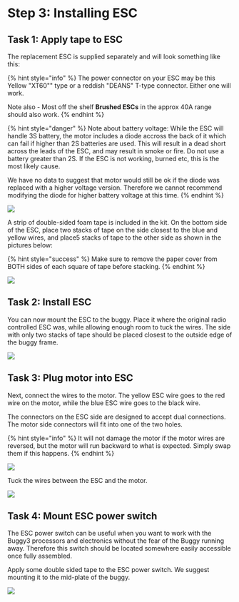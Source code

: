 # Step 3: Installing ESC

## Task 1: Apply tape to ESC

The replacement ESC is supplied separately and will look something like this:

{% hint style="info" %}
The power connector on your ESC may be this Yellow "XT60"" type or a reddish "DEANS"  T-type connector. Either one will work.

Note also - Most off the shelf **Brushed ESCs** in the approx 40A range should also work.
{% endhint %}

{% hint style="danger" %}
Note about battery voltage: While the ESC will handle 3S battery, the motor includes a diode accross the back of it which can fail if higher than 2S batteries are used. This will result in a dead short across the leads of the ESC, and may result in smoke or fire. Do not use a battery greater than 2S. If the ESC is not working, burned etc, this is the most likely cause.&#x20;

We have no data to suggest that motor would still be ok if the diode was replaced with a higher voltage version. Therefore we cannot recommend modifying the diode for higher battery voltage at this time.
{% endhint %}

![](../../.gitbook/assets/IMG\_5933.JPEG)

A strip of double-sided foam tape is included in the kit. On the bottom side of the ESC, place two stacks of tape on the side closest to the blue and yellow wires, and place5 stacks of tape to the other side as shown in the pictures below:

{% hint style="success" %}
Make sure to remove the paper cover from BOTH sides of each square of tape before stacking.
{% endhint %}

![](../../.gitbook/assets/IMG\_5936.JPEG)

## Task 2: Install ESC

You can now mount the ESC to the buggy. Place it where the original radio controlled ESC was, while allowing enough room to tuck the wires. The side with only two stacks of tape should be placed closest to the outside edge of the buggy frame.

![](../../.gitbook/assets/IMG\_5937.JPEG)

## Task 3: Plug motor into ESC

Next, connect the wires to the motor. The yellow ESC wire goes to the red wire on the motor, while the blue ESC wire goes to the black wire.&#x20;

The connectors on the ESC side are designed to accept dual connections. The motor side connectors will fit into one of the two holes.

{% hint style="info" %}
It will not damage the motor if the motor wires are reversed, but the motor will run backward to what is expected. Simply swap them if this happens.
{% endhint %}

![](../../.gitbook/assets/IMG\_5938.JPEG)

Tuck the wires between the ESC and the motor.

![](../../.gitbook/assets/IMG\_5939.JPEG)

## Task 4: Mount ESC power switch

The ESC power switch can be useful when you want to work with the Buggy3 processors and electronics without the fear of the Buggy running away. Therefore this switch should be located somewhere easily accessible once fully assembled.&#x20;

Apply some double sided tape to the ESC power switch. We suggest mounting it to the mid-plate of the buggy.

![](../../.gitbook/assets/IMG\_5941.JPEG)

